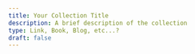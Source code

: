 ```yaml
---
title: Your Collection Title
description: A brief description of the collection
type: Link, Book, Blog, etc...?
draft: false
---
```

